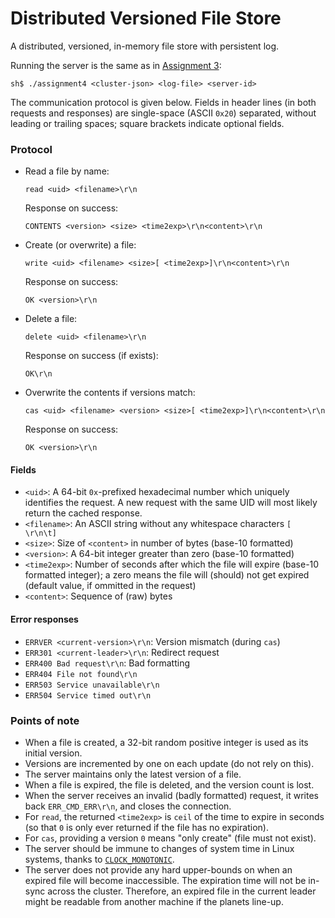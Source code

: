 # Distributed Versioned File Store

A distributed, versioned, in-memory file store with persistent log.

Running the server is the same as in [Assignment 3](../assignment3):
```
sh$ ./assignment4 <cluster-json> <log-file> <server-id>
```

The communication protocol is given below. Fields in header lines (in both
requests and responses) are single-space (ASCII `0x20`) separated, without
leading or trailing spaces; square brackets indicate optional fields.

### Protocol

* Read a file by name:

  ```
  read <uid> <filename>\r\n
  ```
  Response on success:
  ```
  CONTENTS <version> <size> <time2exp>\r\n<content>\r\n
  ```

* Create (or overwrite) a file:

  ```
  write <uid> <filename> <size>[ <time2exp>]\r\n<content>\r\n
  ```
  Response on success:
  ```
  OK <version>\r\n
  ```

* Delete a file:

  ```
  delete <uid> <filename>\r\n
  ```
  Response on success (if exists):
  ```
  OK\r\n
  ```

* Overwrite the contents if versions match:

  ```
  cas <uid> <filename> <version> <size>[ <time2exp>]\r\n<content>\r\n
  ```
  Response on success:
  ```
  OK <version>\r\n
  ```

#### Fields

* `<uid>`: A 64-bit `0x`-prefixed hexadecimal number which uniquely identifies
  the request. A new request with the same UID will most likely return the
  cached response.
* `<filename>`: An ASCII string without any whitespace characters `[ \r\n\t]`
* `<size>`: Size of `<content>` in number of bytes (base-10 formatted)
* `<version>`: A 64-bit integer greater than zero (base-10 formatted)
* `<time2exp>`: Number of seconds after which the file will expire (base-10
  formatted integer); a zero means the file will (should) not get expired
  (default value, if ommitted in the request)
* `<content>`: Sequence of (raw) bytes

#### Error responses

* `ERRVER <current-version>\r\n`: Version mismatch (during `cas`)
* `ERR301 <current-leader>\r\n`: Redirect request
* `ERR400 Bad request\r\n`: Bad formatting
* `ERR404 File not found\r\n`
* `ERR503 Service unavailable\r\n`
* `ERR504 Service timed out\r\n`

### Points of note

* When a file is created, a 32-bit random positive integer is used as its
  initial version.
* Versions are incremented by one on each update (do not rely on this).
* The server maintains only the latest version of a file.
* When a file is expired, the file is deleted, and the version count is lost.
* When the server receives an invalid (badly formatted) request, it writes back
  `ERR_CMD_ERR\r\n`, and closes the connection.
* For `read`, the returned `<time2exp>` is `ceil` of the time to expire in
  seconds (so that `0` is only ever returned if the file has no expiration).
* For `cas`, providing a version `0` means "only create" (file must not exist).
* The server should be immune to changes of system time in Linux systems, thanks
  to [`CLOCK_MONOTONIC`](https://github.com/davecheney/junk/tree/master/clock).
* The server does not provide any hard upper-bounds on when an expired file
  will become inaccessible. The expiration time will not be in-sync across the
  cluster. Therefore, an expired file in the current leader might be readable
  from another machine if the planets line-up.
